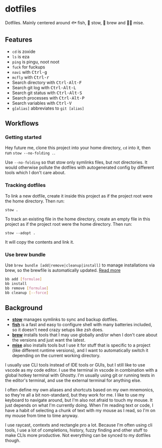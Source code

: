 # dotfiles

Dotfiles. Mainly centered around 🐟 fish, 🐐 stow, 🍺 brew and 🧑‍🍳 mise.

## Features

- `cd` is zoxide
- `ls` is eza
- `ping` is pingu, noot noot
- `fuck` for fuckups
- `navi` with <kbd>Ctrl-g</kbd>
- `mcfly` with <kbd>Ctrl-r</kbd>
- Search directory with <kbd>Ctrl-Alt-F</kbd>
- Search git log with <kbd>Ctrl-Alt-L</kbd>
- Search git status with <kbd>Ctrl-Alt-S</kbd>
- Search processes with <kbd>Ctrl-Alt-P</kbd>
- Search variables with <kbd>Ctrl-V</kbd>
- `g[alias]` abbreviates to `git [alias]`

## Workflows

### Getting started

Hey future me, clone this project into your home directory, `cd` into it, then run `stow --no-folding .`.

Use `--no-folding` so that stow only symlinks files, but not directories. It would otherwise pollute the dotfiles with autogenerated config by different tools which I don't care about.

### Tracking dotfiles

To link a new dotfile, create it inside this project as if the project root were the home directory. Then run:

```console
stow .
```

To track an existing file in the home directory, create an empty file in this project as if the project root were the home directory. Then run:

```console
stow --adopt .
```

It will copy the contents and link it.

### Use brew bundle

Use `brew bundle [add|remove|cleanup|install]` to manage installations via brew, so the brewfile is automatically updated. [Read more][brew]

```sh
bb add [formulae]
bb install
bb remove [formulae]
bb cleanup [--force]
```

[brew]: https://docs.brew.sh/Manpage#bundle-subcommand

## Background

- [**stow**](https://www.gnu.org/software/stow/) manages symlinks to sync and backup dotfiles.
- [**fish**](https://fishshell.com/) is a fast and easy to configure shell with many batteries included, so it doesn't need crazy setups like zsh does.
- [**brew**](https://brew.sh/) installs tools that I may use globally and/or when I don't care about the versions and just want the latest.
- [**mise**](https://mise.jdx.dev/) also installs tools but I use it for stuff that is specific to a project (like different runtime versions), and I want to automatically switch it depending on the current working directory.

I usually use CLI tools instead of IDE tools or GUIs, but I still like to use vscode as my code editor. I use the terminal in vscode in combination with a global hotkey terminal with Ghostty. I'm usually using git or running tests in the editor's terminal, and use the external terminal for anything else.

I often define my own aliases and shortcuts based on my own mnemonics, so they're all a bit non-standard, but they work for me. I like to use my keyboard to navigate around, but I'm also not afraid to touch my mouse. It just depends on what I'm currently doing. When I'm reading text or code, I have a habit of selecting a chunk of text with my mouse as I read, so I'm on my mouse from time to time anyway.

I use raycast, contexts and rectangle pro a lot. Because I'm often using cli tools, I use a lot of completions, history, fuzzy finding and other stuff to make CLIs more productive. Not everything can be synced to my dotfiles though.